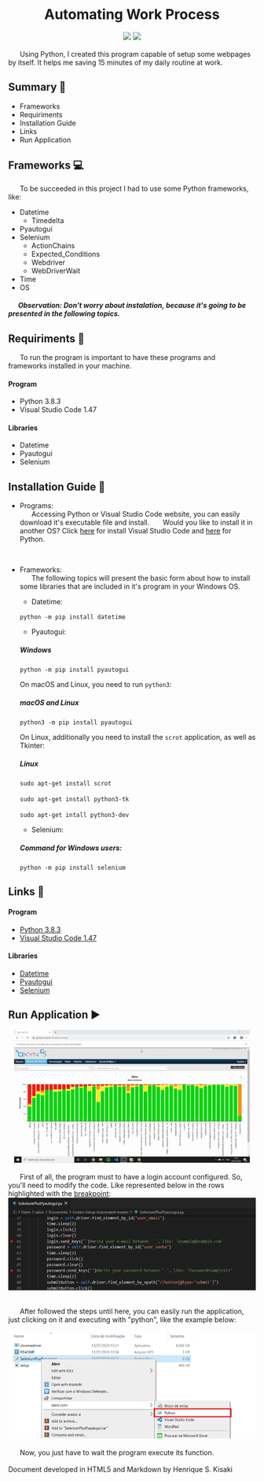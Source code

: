   <h1><div align='center'>Automating Work Process</div></h1>
<div align='center'>
    <img src="http://img.shields.io/static/v1?label=python%20&message=3.8.3&color=blue&logo=python"/>
    <img src="http://img.shields.io/static/v1?label=status%20&message=concluded&color=-green"/>
</div>
</br>
&nbsp;&nbsp;&nbsp;&nbsp;&nbsp;&nbsp;Using Python, I created this program capable of setup some webpages by itself. It helps me saving 15 minutes of my daily routine at work.

## Summary :pushpin:
- Frameworks
- Requiriments
- Installation Guide
- Links
- Run Application

## Frameworks :computer: 
&nbsp;&nbsp;&nbsp;&nbsp;&nbsp;&nbsp;To be succeeded in this project I had to use some Python frameworks, like:
- Datetime
  - Timedelta
- Pyautogui
- Selenium
  - ActionChains
  - Expected_Conditions
  - Webdriver
  - WebDriverWait
- Time
- OS

##### &nbsp;&nbsp;&nbsp;&nbsp;&nbsp;&nbsp;Observation: Don't worry about instalation, because it's going to be presented in the following topics.

## Requiriments :memo:
&nbsp;&nbsp;&nbsp;&nbsp;&nbsp;&nbsp;To run the program is important to have these programs and frameworks installed in your machine.
#### Program
- Python 3.8.3
- Visual Studio Code 1.47
#### Libraries
- Datetime
- Pyautogui
- Selenium

## Installation Guide :book:
- Programs:</br>
&nbsp;&nbsp;&nbsp;&nbsp;&nbsp;&nbsp;Accessing Python or Visual Studio Code website, you can easily download it's executable file and install.
&nbsp;&nbsp;&nbsp;&nbsp;&nbsp;&nbsp;Would you like to install it in another OS? Click [here](https://code.visualstudio.com/docs/setup/setup-overview) for install Visual Studio Code and [here](https://www.python.org/downloads/) for Python.
</br>

- Frameworks:</br>
&nbsp;&nbsp;&nbsp;&nbsp;&nbsp;&nbsp;The following topics will present the basic form about how to install some libraries that are included in it's program in your Windows OS.</br>

    - Datetime:</br>

    ```
    python -m pip install datetime
    ```
    
    - Pyautogui:</br>
    
    ##### Windows
    
    ```
    python -m pip install pyautogui
    ```
    
    On macOS and Linux, you need to run ```python3```:
    ##### macOS and Linux
    
    ```
    python3 -m pip install pyautogui
    ```
    
    On Linux, additionally you need to install the ```scrot``` application, as well as Tkinter:
    ##### Linux
    
    ```
    sudo apt-get install scrot

    sudo apt-get install python3-tk

    sudo apt-get intall python3-dev
    ```
    
    - Selenium:</br>
    
    ##### Command for Windows users:
    
    ```
    python -m pip install selenium
    ```

## Links :link:
#### Program
- [Python 3.8.3](https://www.python.org/)
- [Visual Studio Code 1.47](https://code.visualstudio.com/)
#### Libraries
- [Datetime](https://docs.python.org/3/library/datetime.html#)
- [Pyautogui](https://pyautogui.readthedocs.io/en/latest/)
- [Selenium](https://selenium-python.readthedocs.io/)

## Run Application :arrow_forward: 
<div align="center">
    <img src="setup.gif" width="480" height="270">
</div>
</br>
&nbsp;&nbsp;&nbsp;&nbsp;&nbsp;&nbsp;First of all, the program must to have a login account configured. So, you'll need to modify the code. Like represented below in the rows highlighted with the <u>breakpoint</u>:
</br>
<div align="center">
    <img src="login.PNG" width="526.5" height="188">
</div></br>

&nbsp;&nbsp;&nbsp;&nbsp;&nbsp;&nbsp;After followed the steps until here, you can easily run the application, just clicking on it and executing with "python", like the example below:</br>

<div align="center">
    <img src="selecting-python.png" width="520.5" height="219.5">
</div></br>
&nbsp;&nbsp;&nbsp;&nbsp;&nbsp;&nbsp;Now, you just have to wait the program execute its function.
</br></br>
Document developed in HTML5 and Markdown by Henrique S. Kisaki
